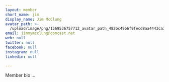 ```yaml
---
layout: member
short_name: jim
display_name: Jim McClung
avatar_path: >-
  /upload/image/png/1569536757712_avatar_path_482bc49b6f9fecd8aa4443ca379bbd69.png
email: jimmymcclung@comcast.net
web: null
twitter: null
facebook: null
instagram: null
linkedin: null

---
```



Member bio ...

